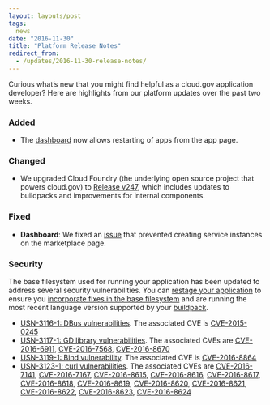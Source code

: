 ```yaml
---
layout: layouts/post
tags:
  news
date: "2016-11-30"
title: "Platform Release Notes"
redirect_from:
  - /updates/2016-11-30-release-notes/
---
```


Curious what’s new that you might find helpful as a cloud.gov application developer? Here are highlights from our platform updates over the past two weeks.
<!--more-->

### Added
- The [dashboard](https://dashboard.fr.cloud.gov) now allows restarting of apps from the app page.

### Changed
- We upgraded Cloud Foundry (the underlying open source project that powers cloud.gov) to [Release v247](https://github.com/cloudfoundry/cf-release/releases/tag/v247), which includes updates to buildpacks and improvements for internal components. 

### Fixed
- **Dashboard**: We fixed an [issue](https://github.com/18F/cg-dashboard/issues/672) that prevented creating service instances on the marketplace page.

### Security
The base filesystem used for running your application has been updated to address several security vulnerabilities. You can [restage your application](http://cli.cloudfoundry.org/en-US/cf/restage.html) to ensure you [incorporate fixes in the base filesystem](https://docs.cloudfoundry.org/devguide/deploy-apps/stacks.html#cli-commands) and are running the most recent language version supported by your [buildpack](https://docs.cloudfoundry.org/buildpacks/).

- [USN-3116-1: DBus vulnerabilities](https://www.ubuntu.com/usn/usn-3116-1/). The associated CVE is [CVE-2015-0245](https://ubuntu.com/security/CVE-2015-0245)
- [USN-3117-1: GD library vulnerabilities](https://www.ubuntu.com/usn/usn-3117-1/). The associated CVEs are [CVE-2016-6911](https://ubuntu.com/security/CVE-2016-6911), [CVE-2016-7568](https://ubuntu.com/security/CVE-2016-7568), [CVE-2016-8670](https://ubuntu.com/security/CVE-2016-8670)
- [USN-3119-1: Bind vulnerability](https://www.ubuntu.com/usn/usn-3119-1/). The associated CVE is [CVE-2016-8864](https://ubuntu.com/security/CVE-2016-8864)
- [USN-3123-1: curl vulnerabilities](https://www.ubuntu.com/usn/usn-3123-1/). The associated CVEs are [CVE-2016-7141](https://ubuntu.com/security/CVE-2016-7141), [CVE-2016-7167](https://ubuntu.com/security/CVE-2016-7167), [CVE-2016-8615](https://ubuntu.com/security/CVE-2016-8615), [CVE-2016-8616](https://ubuntu.com/security/CVE-2016-8616), [CVE-2016-8617](https://ubuntu.com/security/CVE-2016-8617), [CVE-2016-8618](https://ubuntu.com/security/CVE-2016-8618), [CVE-2016-8619](https://ubuntu.com/security/CVE-2016-8619), [CVE-2016-8620](https://ubuntu.com/security/CVE-2016-8620), [CVE-2016-8621](https://ubuntu.com/security/CVE-2016-8621), [CVE-2016-8622](https://ubuntu.com/security/CVE-2016-8622), [CVE-2016-8623](https://ubuntu.com/security/CVE-2016-8623), [CVE-2016-8624](https://ubuntu.com/security/CVE-2016-8624)
